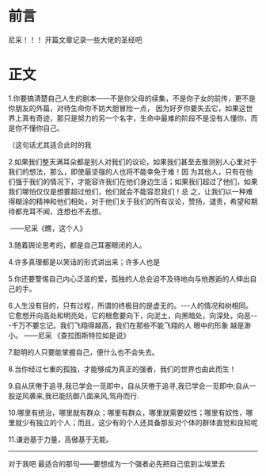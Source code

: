 # 前言

尼采！！！ 开篇文章记录一些大佬的圣经吧

# 正文

1.你要搞清楚自己人生的剧本——不是你父母的续集，不是你子女的前传，更不是你朋友的外篇，对待生命你不妨大胆冒险一点， 因为好歹你要失去它，如果这世界上真有奇迹，那只是努力的另一个名字，生命中最难的阶段不是没有人懂你，而是你不懂你自己。

（这句话尤其适合此时的我



2.如果我们整天满耳朵都是别人对我们的议论，如果我们甚至去推测别人心里对于我们的想法，那么，即使最坚强的人也将不能幸免于难！因 为其他人，只有在他们强于我们的情况下，才能容许我们在他们身边生活；如果我们超过了他们，如果我们哪怕仅仅是想要超过他们，他们就会不能容忍我们！总 之，让我们以一种难得糊涂的精神和他们相处，对于他们关于我们的所有议论，赞扬，谴责，希望和期待都充耳不闻，连想也不去想。

​    																																								——尼采《瞧，这个人》

3.随着舆论思考的，都是自己耳塞眼闭的人。



4.许多真理都是以笑话的形式讲出来；许多人也是



5.你还要警惕自己内心泛滥的爱，孤独的人总会迫不及待地向与他邂逅的人伸出自己的手。



6.人生没有目的，只有过程，所谓的终极目的是虚无的。---人的情况和树相同。它愈想开向高处和明亮处，它的根愈要向下，向泥土，向黑暗处，向深处，向恶---千万不要忘记。我们飞翔得越高，我们在那些不能飞翔的人 眼中的形象 越是渺小。 ——尼采 《查拉图斯特拉如是说》



7.聪明的人只要能掌握自己，便什么也不会失去。



8.当你经过七重的孤独，才能够成为真正的强者，我们的世界也由此而生！



9.自从厌倦于追寻,我已学会一觅即中，自从厌倦于追寻,我已学会一觅即中;自从一股逆风袭来,我已能抗御八面来风,驾舟而行.



10.哪里有统治，哪里就有群众；哪里有群众，哪里就需要奴性；哪里有奴性，哪里就少有独立的个人；而且，这少有的个人还具备那反对个体的群体直觉和良知呢



11.谦逊基于力量，高傲基于无能。



-------------------------

对于我吧 最适合的那句——要想成为一个强者必先把自己低到尘埃里去



